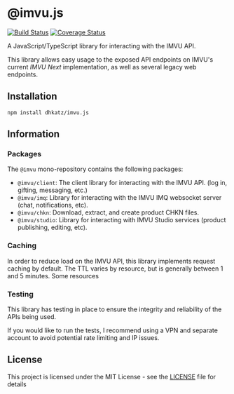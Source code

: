 # @imvu.js

[![Build Status](https://travis-ci.com/dhkatz/imvu.js.svg?branch=master)](https://travis-ci.com/dhkatz/imvu.js) 
[![Coverage Status](https://coveralls.io/repos/github/dhkatz/imvu.js/badge.svg?branch=master)](https://coveralls.io/github/dhkatz/imvu.js?branch=master)

A JavaScript/TypeScript library for interacting with the IMVU API.

This library allows easy usage to the exposed API endpoints on IMVU's current *IMVU Next* implementation,
as well as several legacy web endpoints.

## Installation

`npm install dhkatz/imvu.js`

## Information

### Packages

The `@imvu` mono-repository contains the following packages:

- `@imvu/client`: The client library for interacting with the IMVU API. (log in, gifting, messaging, etc.)
- `@imvu/imq`: Library for interacting with the IMVU IMQ websocket server (chat, notifications, etc).
- `@imvu/chkn`: Download, extract, and create product CHKN files.
- `@imvu/studio`: Library for interacting with IMVU Studio services (product publishing, editing, etc).

### Caching

In order to reduce load on the IMVU API, this library implements request caching by default. The TTL varies by
resource, but is generally between 1 and 5 minutes. Some resources

### Testing

This library has testing in place to ensure the integrity and reliability of the APIs being used.

If you would like to run the tests, I recommend using a VPN and separate account to avoid potential 
rate limiting and IP issues.

## License

This project is licensed under the MIT License - see the [LICENSE](LICENSE) file for details
